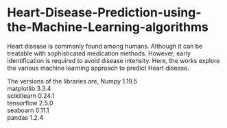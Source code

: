 # Heart-Disease-Prediction-using-the-Machine-Learning-algorithms


Heart disease is commonly found among humans. Although it can be treatable with sophisticated medication methods. However, early identification is required to avoid disease intensity.
Here, the works explore the various machine learning approach to predict Heart disease.

The versions of the libraries are,
Numpy  1.19.5\
matplotlib  3.3.4\
scikitlearn  0.24.1\
tensorflow  2.5.0\
seaboarn  0.11.1\
pandas  1.2.4


